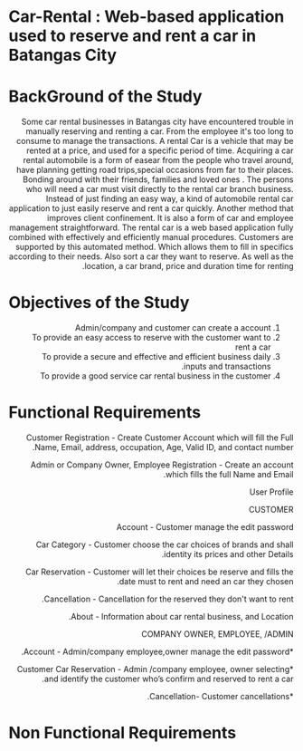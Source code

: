 #  Car-Rental : Web-based application used to reserve and rent a car in Batangas City


# BackGround of the Study

<div dir="rtl">
  

  
<space>Some car rental  businesses in Batangas city have encountered trouble in  manually  reserving and renting a car. From the employee it's too long to consume to manage the transactions. 
A  rental Car is  a vehicle that may be rented at a price, and used for a specific period of time.
Acquiring a car rental automobile is a  form of easear from the people who travel around, have planning getting road trips,special occasions from far to their places. Bonding around with their friends, families and loved  ones . The persons who will need a car must visit directly to the rental car branch business. Instead of just finding an easy way, a kind of automobile rental car application to just easily reserve and rent a car quickly. Another method that  improves client confinement. It is also a form of car and  employee management straightforward. 
<space>The rental car is a web based application fully combined with effectively and efficiently manual procedures. Customers are supported by this automated method. Which allows them to fill in specifics according to their needs. Also sort a car they want to reserve. As well as the location, a car brand, price and duration time for renting.


</div>




# Objectives of the Study

<div dir="rtl">
  
1. Admin/company and customer can create a account
2. To provide an easy access to reserve with the customer want to rent a car
3. To provide a secure and effective and efficient business daily inputs and transactions.
4. To provide a good service car rental business in the customer

  </div>








# Functional Requirements

 <div dir="rtl">
 
Customer Registration  - Create Customer Account which will fill the Full Name, Email, address, occupation, Age, Valid ID, and contact number.
   
Admin or Company Owner, Employee Registration - Create an account which fills the full Name and Email.
   
User Profile

CUSTOMER

Account - Customer manage the edit password

Car Category - Customer choose the car choices of brands and shall identity its prices and other Details. 
   
Car Reservation - Customer will let their choices be reserve and fills the date must to rent and need an car they chosen. 
   
Cancellation - Cancellation for the reserved they don't want to rent. 
   
About - Information about car rental business, and Location.
   

   
   
   
   
COMPANY OWNER, EMPLOYEE, /ADMIN

*Account - Admin/company employee,owner manage the edit password.
   
*Customer Car Reservation  - Admin /company employee, owner selecting and identify the customer who’s confirm and reserved to rent a car.
   
*Cancellation- Customer cancellations.


   </DIV>
  
# Non Functional Requirements
















